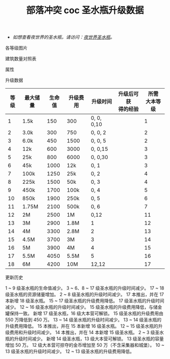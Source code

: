 ﻿---
title: "部落冲突 coc 圣水瓶升级数据"
navTitle: "圣水瓶"
shownTitle: "圣水瓶"
description: "圣水瓶用来保存从地下收集的圣水。升级圣水瓶以提升其存储上限。"
module: upgrade-home
imgFolder: home_buildings/0405
wiki: https://clashofclans.fandom.com/wiki/Elixir_Storage
canonical: /upgrade/0405-Elixir-Storage
---

- *如想查看夜世界的圣水瓶，请访问：[夜世界圣水瓶](/upgrade/1204-Elixir-Storage)。*

<UnitInfo :folder="$frontmatter.imgFolder" imgSrc="Elixir_Storage18.png" :imgAlt="$frontmatter.navTitle" :description="$frontmatter.description" :isSmallImg="true" />

<SmallTitle>各等级图片</SmallTitle>

<Panel>
    <UnitImgGroup :folder="$frontmatter.imgFolder">
        <UnitImg imgTitle="1 级" imgSrc="Elixir_Storage1.png" />
        <UnitImg imgTitle="2 级" imgSrc="Elixir_Storage2.png" />
        <UnitImg imgTitle="3 级" imgSrc="Elixir_Storage3.png" />
        <UnitImg imgTitle="4 级" imgSrc="Elixir_Storage4.png" />
        <UnitImg imgTitle="5 级" imgSrc="Elixir_Storage5.png" />
        <UnitImg imgTitle="6 级" imgSrc="Elixir_Storage6.png" />
        <UnitImg imgTitle="7 级" imgSrc="Elixir_Storage7.png" />
        <UnitImg imgTitle="8 级" imgSrc="Elixir_Storage8.png" />
        <UnitImg imgTitle="9 级" imgSrc="Elixir_Storage9.png" />
        <UnitImg imgTitle="10 级" imgSrc="Elixir_Storage10.png" />
        <UnitImg imgTitle="11 级" imgSrc="Elixir_Storage11.png" />
        <UnitImg imgTitle="12 级" imgSrc="Elixir_Storage12.png" />
        <UnitImg imgTitle="13 级" imgSrc="Elixir_Storage13.png" />
        <UnitImg imgTitle="14 级" imgSrc="Elixir_Storage14.png" />
        <UnitImg imgTitle="15 级" imgSrc="Elixir_Storage15.png" />
        <UnitImg imgTitle="16 级" imgSrc="Elixir_Storage16.png" />
        <UnitImg imgTitle="17 级" imgSrc="Elixir_Storage17.png" />
        <UnitImg imgTitle="18 级" imgSrc="Elixir_Storage18.png" />
    </UnitImgGroup>
</Panel>

<SmallTitle>建筑数量对照表</SmallTitle>

<BuildingNum>
    <BuildingNumRow title="大本等级" num="1 - 2, 3 - 7, 8, 9 - 17" />
    <BuildingNumRow title="建筑数量" num="    1,     2, 3,      4" />
</BuildingNum>

<SmallTitle>属性</SmallTitle>

<UnitProperties>
    <UnitProperty pKey="占地面积" pValue="3×3" />
    <UnitProperty pKey="判定面积" pValue="2×2" :isJudgeSquare="true" />
    <UnitProperty pKey="掠夺比例" pValue="点击查看" />
</UnitProperties>

<SmallTitle>升级数据</SmallTitle>

<script setup>
const tableExtraInfo = [
    {
        "column": 1,
        "type": "number",
        "icon": "Elixir",
        "noGoldPass": true
    },
    {
        "column": 3,
        "type": "cost",
        "gpClass": "building",
        "icon": "Gold"
    },
    {
        "column": 4,
        "type": "time",
        "gpClass": "building"
    },
    {
        "column": 5,
        "type": "exp",
        "icon": "Exp"
    }
];
</script>

<UnitTable :tableExtraInfo="tableExtraInfo">

| 等级 | 最大储量 | 生命值 | 升级费用 |   升级时间   | 升级后可获<br>得的经验 | 所需<br>大本等级 |
| ---- |  ----   |  ---- |    ---   |      ---    |         ---          |       ---       |
|   1  |  1.5k   |   150 |    300   |  0, 0, 0,10 |                      |         1       |
|   2  |  3.0k   |   300 |    750   |  0, 0, 2    |                      |         2       |
|   3  |  6.0k   |   450 |   1500   |  0, 0, 5    |                      |         2       |
|   4  |   12k   |   600 |   3000   |  0, 0,15    |                      |         3       |
|   5  |   25k   |   800 |   6000   |  0, 0,30    |                      |         3       |
|   6  |   45k   |  1000 |    12k   |  0, 1       |                      |         3       |
|   7  |  100k   |  1250 |    25k   |  0, 2       |                      |         4       |
|   8  |  225k   |  1500 |    50k   |  0, 3       |                      |         4       |
|   9  |  450k   |  1700 |   100k   |  0, 4       |                      |         5       |
|  10  |  850k   |  1900 |   250k   |  0, 5       |                      |         6       |
|  11  | 1.75M   |  2100 |   500k   |  0, 6       |                      |         7       |
|  12  |    2M   |  2500 |     1M   |  0,12       |                      |        11       |
|  13  |    3M   |  2900 |   1.8M   |  1          |                      |        12       |
|  14  |    4M   |  3300 |   2.8M   |  2          |                      |        13       |
|  15  |   4.5M  |  3700 |     3M   |  3          |                      |        14       |
|  16  |     5M  |  3900 |     4M   |  4          |                      |        15       |
|  17  |   5.5M  |  4050 |   5.5M   |  5          |                      |        16       |
|  18  |     6M  |  4200 |    10M   | 12,12       |                      |        17       |
</UnitTable>

<SmallTitle>更新历史</SmallTitle>

<Timeline>
    <TimelineItem date="2025/06/16">
        <TimelineRow>1 ~ 9 级圣水瓶的生命值减少。</TimelineRow>
    </TimelineItem>
    <TimelineItem date="2025/03/24">
        <TimelineRow>3 ~ 6、8 ~ 17 级圣水瓶的升级时间减少。</TimelineRow>
    </TimelineItem>
    <TimelineItem date="2025/02/10">
        <TimelineRow>17 ~ 18 级圣水瓶的资源储量增加。</TimelineRow>
        <TimelineRow>2 ~ 8 级圣水瓶的升级时间减少。</TimelineRow>
    </TimelineItem>
    <TimelineItem date="2024/11/25">
        <TimelineRow>17 本推出，并在 17 本新增 18 级圣水瓶。</TimelineRow>
        <TimelineRow>15 ~ 17 级圣水瓶的升级费用降低。</TimelineRow>
        <TimelineRow>17 级圣水瓶的升级时间减少。</TimelineRow>
    </TimelineItem>
    <TimelineItem date="2024/06/18">
        <TimelineRow>12 ~ 16 级圣水瓶的升级时间减少。</TimelineRow>
        <TimelineRow>15 级圣水瓶的升级费用降低，与储金罐保持一致。</TimelineRow>
    </TimelineItem>
    <TimelineItem date="2023/12/12">
        <TimelineRow>新增 17 级圣水瓶，16 级大本营可解锁。</TimelineRow>
        <TimelineRow>15 级圣水瓶的升级费用由 550 万降低到 450 万。</TimelineRow>
    </TimelineItem>
    <TimelineItem date="2023/06/12">
        <TimelineRow>13 ~ 14 级圣水瓶的升级时间减少。</TimelineRow>
        <TimelineRow>13 ~ 14 级圣水瓶的升级费用降低。</TimelineRow>
    </TimelineItem>
    <TimelineItem date="2022/10/10">
        <TimelineRow>15 本推出，并在 15 本新增 16 级圣水瓶。</TimelineRow>
        <TimelineRow>12 ~ 15 级圣水瓶的升级费用和升级时间减少。</TimelineRow>
    </TimelineItem>
    <TimelineItem date="2021/04/12">
        <TimelineRow>14 本推出，并在 14 本新增 15 级圣水瓶。</TimelineRow>
        <TimelineRow>2 ~ 3 级圣水瓶的升级时间减少。</TimelineRow>
    </TimelineItem>
    <TimelineItem date="2019/12/09">
        <TimelineRow>新增 14 级圣水瓶，13 级大本营可解锁。</TimelineRow>
        <TimelineRow>13 级圣水瓶的容量增加 50 万。</TimelineRow>
        <TimelineRow>12 级大本营可掠夺的金币增加至 50 万（不含采集器和城堡）。</TimelineRow>
    </TimelineItem>
        <TimelineItem date="2019/04/02">
        <TimelineRow>10 ~ 13 级圣水瓶的升级时间减少。</TimelineRow>
        <TimelineRow>12 ~ 13 级圣水瓶的升级费用降低。</TimelineRow>
    </TimelineItem>
    <TimelineItem :historyBottom="true" />
</Timeline>